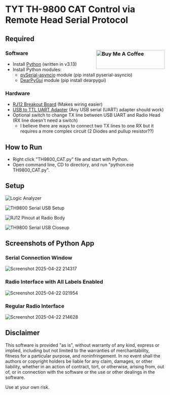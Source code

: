 # TYT TH-9800 CAT Control via Remote Head Serial Protocol 
## Required
### Software <a href="https://buymeacoffee.com/sleepyninja" target="_blank"><img src="https://cdn.buymeacoffee.com/buttons/v2/default-green.png" alt="Buy Me A Coffee" style="height: 60px !important;width: 217px !important;" align="right"></a>
- Install [Python](https://www.python.org/downloads/) (written in v3.13)
- Install Python modules:
  - [pySerial-asyncio](https://pypi.org/project/pyserial-asyncio/) module (pip install pyserial-asyncio)
  - [DearPyGui](https://pypi.org/project/dearpygui/) module (pip install dearpygui)
### Hardware
- [RJ12 Breakout Board](https://www.amazon.com/dp/B00CMOW40Q) (Makes wiring easier)
- [USB to TTL UART Adapter](https://www.amazon.com/dp/B07WX2DSVB) (Any USB serial (UART) adapter should work)
- Optional switch to change TX line between USB UART and Radio Head (RX line doesn't need a switch)
  - I believe there are ways to connect two TX lines to one RX but it requires a more complex circuit (2 Diodes and pullup resistor??)

## How to Run
 - Right click "TH9800_CAT.py" file and start with Python.
 - Open command line, CD to directory, and run "python.exe TH9800_CAT.py".

## Setup
![Logic Analyzer](https://github.com/user-attachments/assets/d5947f75-5652-4114-9efd-5413d0a7ce16)

![TH9800 Serial USB Setup](https://github.com/user-attachments/assets/12cae08c-5a36-4b19-ae55-cad5e6db2fa0)

![RJ12 Pinout at Radio Body](https://github.com/user-attachments/assets/d25ceff1-73d7-40d8-be64-9485357af558)

![TH9800 Serial USB Closeup](https://github.com/user-attachments/assets/f8352717-4ea2-4836-8ca1-856296ceb011)

## Screenshots of Python App
### Serial Connection Window
![Screenshot 2025-04-22 214317](https://github.com/user-attachments/assets/c9029ed8-e146-4580-85d5-26d850d7f922)
### Radio Interface with All Labels Enabled
![Screenshot 2025-04-22 021954](https://github.com/user-attachments/assets/e916092d-2c22-405b-92a5-9a8e0ce38115)
### Regular Radio Interface
![Screenshot 2025-04-22 214628](https://github.com/user-attachments/assets/a0899888-b840-46c8-9e71-e6cdf84f9e93)


## Disclaimer

This software is provided "as is", without warranty of any kind, express or implied, including but not limited to the warranties of merchantability, fitness for a particular purpose, and noninfringement. In no event shall the authors or copyright holders be liable for any claim, damages, or other liability, whether in an action of contract, tort, or otherwise, arising from, out of, or in connection with the software or the use or other dealings in the software.

Use at your own risk.
